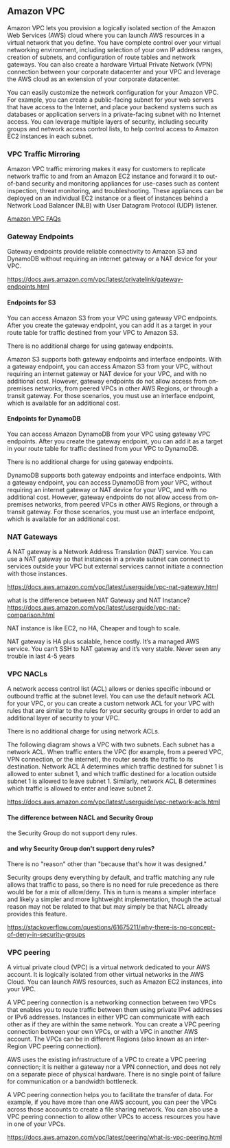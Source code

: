 ## Amazon VPC

Amazon VPC lets you provision a logically isolated section of the Amazon Web Services (AWS) cloud where you can launch AWS resources in a virtual network that you define. You have complete control over your virtual networking environment, including selection of your own IP address ranges, creation of subnets, and configuration of route tables and network gateways. You can also create a hardware Virtual Private Network (VPN) connection between your corporate datacenter and your VPC and leverage the AWS cloud as an extension of your corporate datacenter.

You can easily customize the network configuration for your Amazon VPC. For example, you can create a public-facing subnet for your web servers that have access to the Internet, and place your backend systems such as databases or application servers in a private-facing subnet with no Internet access. You can leverage multiple layers of security, including security groups and network access control lists, to help control access to Amazon EC2 instances in each subnet.

### VPC Traffic Mirroring

Amazon VPC traffic mirroring makes it easy for customers to replicate network traffic to and from an Amazon EC2 instance and forward it to out-of-band security and monitoring appliances for use-cases such as content inspection, threat monitoring, and troubleshooting. These appliances can be deployed on an individual EC2 instance or a fleet of instances behind a Network Load Balancer (NLB) with User Datagram Protocol (UDP) listener.

[Amazon VPC FAQs](https://aws.amazon.com/vpc/faqs/)

### Gateway Endpoints

Gateway endpoints provide reliable connectivity to Amazon S3 and DynamoDB without requiring an internet gateway or a NAT device for your VPC.

https://docs.aws.amazon.com/vpc/latest/privatelink/gateway-endpoints.html

#### Endpoints for S3
You can access Amazon S3 from your VPC using gateway VPC endpoints. After you create the gateway endpoint, you can add it as a target in your route table for traffic destined from your VPC to Amazon S3.

There is no additional charge for using gateway endpoints.

Amazon S3 supports both gateway endpoints and interface endpoints. With a gateway endpoint, you can access Amazon S3 from your VPC, without requiring an internet gateway or NAT device for your VPC, and with no additional cost. However, gateway endpoints do not allow access from on-premises networks, from peered VPCs in other AWS Regions, or through a transit gateway. For those scenarios, you must use an interface endpoint, which is available for an additional cost. 

#### Endpoints for DynamoDB

You can access Amazon DynamoDB from your VPC using gateway VPC endpoints. After you create the gateway endpoint, you can add it as a target in your route table for traffic destined from your VPC to DynamoDB.

There is no additional charge for using gateway endpoints.

DynamoDB supports both gateway endpoints and interface endpoints. With a gateway endpoint, you can access DynamoDB from your VPC, without requiring an internet gateway or NAT device for your VPC, and with no additional cost. However, gateway endpoints do not allow access from on-premises networks, from peered VPCs in other AWS Regions, or through a transit gateway. For those scenarios, you must use an interface endpoint, which is available for an additional cost.

### NAT Gateways

A NAT gateway is a Network Address Translation (NAT) service. You can use a NAT gateway so that instances in a private subnet can connect to services outside your VPC but external services cannot initiate a connection with those instances.

https://docs.aws.amazon.com/vpc/latest/userguide/vpc-nat-gateway.html


what is the difference between NAT Gateway and NAT Instance? https://docs.aws.amazon.com/vpc/latest/userguide/vpc-nat-comparison.html

NAT instance is like EC2, no HA, Cheaper and tough to scale.

NAT gateway is HA plus scalable, hence costly. It’s a managed AWS service. You can’t SSH to NAT gateway and it’s very stable. Never seen any trouble in last 4-5 years

### VPC NACLs

A network access control list (ACL) allows or denies specific inbound or outbound traffic at the subnet level. You can use the default network ACL for your VPC, or you can create a custom network ACL for your VPC with rules that are similar to the rules for your security groups in order to add an additional layer of security to your VPC.

There is no additional charge for using network ACLs.

The following diagram shows a VPC with two subnets. Each subnet has a network ACL. When traffic enters the VPC (for example, from a peered VPC, VPN connection, or the internet), the router sends the traffic to its destination. Network ACL A determines which traffic destined for subnet 1 is allowed to enter subnet 1, and which traffic destined for a location outside subnet 1 is allowed to leave subnet 1. Similarly, network ACL B determines which traffic is allowed to enter and leave subnet 2.

https://docs.aws.amazon.com/vpc/latest/userguide/vpc-network-acls.html

#### The difference between NACL and Security Group

the Security Group do not support deny rules.

#### and why Security Group don't support deny rules?

There is no "reason" other than "because that's how it was designed."

Security groups deny everything by default, and traffic matching any rule allows that traffic to pass, so there is no need for rule precedence as there would be for a mix of allow/deny. This in turn is means a simpler interface and likely a simpler and more lightweight implementation, though the actual reason may not be related to that but may simply be that NACL already provides this feature.

https://stackoverflow.com/questions/61675211/why-there-is-no-concept-of-deny-in-security-groups


### VPC peering 

A virtual private cloud (VPC) is a virtual network dedicated to your AWS account. It is logically isolated from other virtual networks in the AWS Cloud. You can launch AWS resources, such as Amazon EC2 instances, into your VPC.

A VPC peering connection is a networking connection between two VPCs that enables you to route traffic between them using private IPv4 addresses or IPv6 addresses. Instances in either VPC can communicate with each other as if they are within the same network. You can create a VPC peering connection between your own VPCs, or with a VPC in another AWS account. The VPCs can be in different Regions (also known as an inter-Region VPC peering connection).

AWS uses the existing infrastructure of a VPC to create a VPC peering connection; it is neither a gateway nor a VPN connection, and does not rely on a separate piece of physical hardware. There is no single point of failure for communication or a bandwidth bottleneck.

A VPC peering connection helps you to facilitate the transfer of data. For example, if you have more than one AWS account, you can peer the VPCs across those accounts to create a file sharing network. You can also use a VPC peering connection to allow other VPCs to access resources you have in one of your VPCs.

https://docs.aws.amazon.com/vpc/latest/peering/what-is-vpc-peering.html

